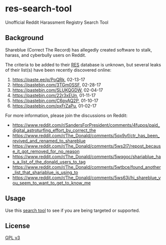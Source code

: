 # res-search-tool
Unofficial Reddit Harassment Registry Search Tool

## Background
Shareblue (Correct The Record) has allegedly created software to stalk, harass, and cyberbully users on Reddit.

The criteria to be added to their [RES](https://redditenhancementsuite.com) database is unknown, but several leaks of their list(s) have been recently discovered online:

1. https://paste.ee/p/PoQRk, 02-13-17
2. https://pastebin.com/3TGm0SSF, 02-28-17
3. https://pastebin.com/SLUKQGDW, 02-04-17
4. https://pastebin.com/22r3xEUn, 01-11-17
5. https://pastebin.com/C6pyAQ2P, 01-10-17
6. https://pastebin.com/pxFrZaPu, 01-02-17

For more information, please join the discussions on Reddit:
- https://www.reddit.com/r/SandersForPresident/comments/4fupos/paid_digital_astroturfing_effort_by_correct_the
- https://www.reddit.com/r/The_Donald/comments/5qx9yf/ctr_has_been_revived_and_renamed_to_shareblue
- https://www.reddit.com/r/The_Donald/comments/5ws2l7/repost_because_it_got_removed_for_no_reason
- https://www.reddit.com/r/The_Donald/comments/5wqgoc/shariablue_has_a_list_of_the_donald_users_to_tag
- https://www.reddit.com/r/The_Donald/comments/5wtbce/found_another_list_that_shariablue_is_using_to
- https://www.reddit.com/r/The_Donald/comments/5ws63j/hi_shareblue_you_seem_to_want_to_get_to_know_me

## Usage
Use this [search tool](https://chipew.github.io/res-search-tool/#search) to see if you are being targeted or supported.

## License
[GPL v3](https://www.gnu.org/licenses/gpl.txt)
